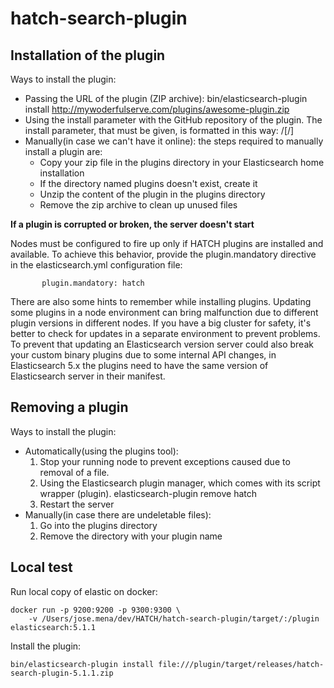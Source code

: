 # hatch-search-plugin

## Installation of the plugin

Ways to install the plugin:
* Passing the URL of the plugin (ZIP archive):
           bin/elasticsearch-plugin install
           http://mywoderfulserve.com/plugins/awesome-plugin.zip
* Using the install parameter with the GitHub repository of the plugin. The install parameter, that must be given, is formatted in this way:
           <username>/<repo>[/<version>]
* Manually(in case we can't have it online): the steps required to manually install a plugin are:
  * Copy your zip file in the plugins directory in your Elasticsearch home installation
  * If the directory named plugins doesn't exist, create it
  * Unzip the content of the plugin in the plugins directory
  * Remove the zip archive to clean up unused files

**If a plugin is corrupted or broken, the server doesn't start**

Nodes must be configured to fire up only if HATCH plugins are installed and available. To achieve this behavior, provide the plugin.mandatory directive in the elasticsearch.yml configuration file:

           plugin.mandatory: hatch

There are also some hints to remember while installing plugins.
Updating some plugins in a node environment can bring malfunction due to different plugin versions in different nodes. If you have a big cluster for safety, it's better to check for updates in a separate environment to prevent problems.
To prevent that updating an Elasticsearch version server could also break your custom binary plugins due to some internal API changes, in Elasticsearch 5.x the plugins need to have the same version of Elasticsearch server in their manifest.

## Removing a plugin

Ways to install the plugin:
* Automatically(using the plugins tool):
  1. Stop your running node to prevent exceptions caused due to removal of a file.
  1. Using the Elasticsearch plugin manager, which comes with its script wrapper (plugin).
           elasticsearch-plugin remove hatch
  1. Restart the server
* Manually(in case there are undeletable files):
  1. Go into the plugins directory
  1. Remove the directory with your plugin name
  
## Local test
Run local copy of elastic on docker:
```
docker run -p 9200:9200 -p 9300:9300 \
    -v /Users/jose.mena/dev/HATCH/hatch-search-plugin/target/:/plugin elasticsearch:5.1.1
```
Install the plugin:
```
bin/elasticsearch-plugin install file:///plugin/target/releases/hatch-search-plugin-5.1.1.zip
```
